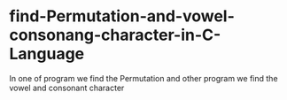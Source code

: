 # find-Permutation-and-vowel-consonang-character-in-C-Language
  
  In one of program we find the Permutation and other program 
  we find the vowel and consonant character 
